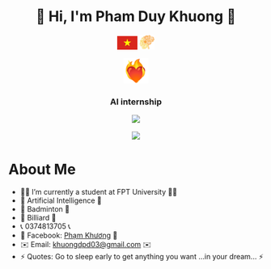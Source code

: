 <h1 align="center"> 👋 Hi, I'm Pham Duy Khuong 👋 </h1>
<div align="center" style="text-align:center;">
    <img src="https://github.com/KhuongApLuc/KhuongApLuc/blob/main/quoc-ky-viet-nam.jpg" width="40" style="display:inline-block;"/>
    <img src="https://github.com/KhuongApLuc/KhuongApLuc/blob/main/AI%20CLUB%20LOGO.png" width="30" style="display:inline-block;"/>
</div>
<p align="center"><img src="https://github.com/KhuongApLuc/KhuongApLuc/blob/main/cora%C3%A7%C3%A3o-fogo.gif "width="50"/>
<h3 align="center"> AI internship </h3>
<p align="center"><img src= "https://camo.githubusercontent.com/f830d07ccee2ad1eb6aa55b9e896018f1770f43f2b1067166887384818107866/68747470733a2f2f696d672e736869656c64732e696f2f7374617469632f76313f6c6162656c3d50726f66696c652b7669657773266d6573736167653d3132333435363738393026636f6c6f723d666636396234" />
<p align="center"><img src= />
                      
<!DOCTYPE html>
<html lang="en">
<head>
    <meta charset="UTF-8">
    <meta name="viewport" content="width=device-width, initial-scale=1.0">
</head>
<body>
    <h1>About Me</h1>
    <ul>
        <li>🧑‍🎓 I’m currently a student at FPT University 🧑‍🎓</li>
        <li>🤖 Artificial Intelligence 🤖</li>
        <li>🏸 Badminton 🏸</li>
        <li>🎱 Billiard 🎱</li>
        <li>📞 0374813705 📞</li>
        <li>💭 Facebook: <a href="https://www.facebook.com/profile.php?id=100013776404180">Phạm Khương</a> 💭</li>
        <li>✉️ Email: <a href="mailto:khuongdpd03@gmail.com">khuongdpd03@gmail.com</a> ✉️</li>
        <li>⚡ Quotes: Go to sleep early to get anything you want ...in your dream... ⚡</li>
    </ul>
</body>
</html>

